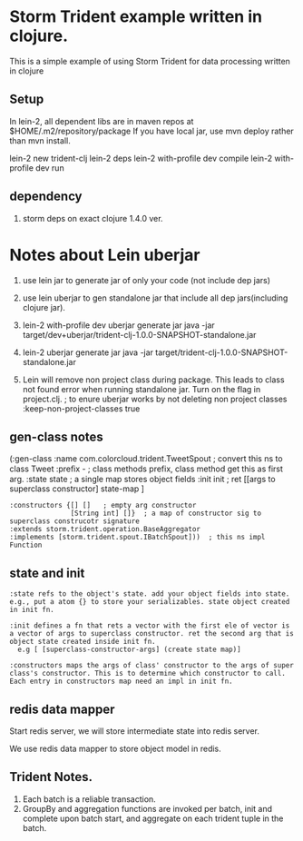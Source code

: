 # Storm Trident example written in clojure.

This is a simple example of using Storm Trident for data processing written in clojure

## Setup

In lein-2, all dependent libs are in maven repos at $HOME/.m2/repository/package
If you have local jar, use mvn deploy rather than mvn install.

  lein-2 new trident-clj
  lein-2 deps
  lein-2 with-profile dev compile
  lein-2 with-profile dev run


## dependency
  1. storm deps on exact clojure 1.4.0 ver.
  

# Notes about Lein uberjar
  1. use lein jar to generate jar of only your code (not include dep jars)
  
  2. use lein uberjar to gen standalone jar that include all dep jars(including clojure jar).

  3. lein-2 with-profile dev uberjar generate jar 
    java -jar target/dev+uberjar/trident-clj-1.0.0-SNAPSHOT-standalone.jar
  3. lein-2 uberjar generate jar 
    java -jar target/trident-clj-1.0.0-SNAPSHOT-standalone.jar

  4. Lein will remove non project class during package. This leads to class not found error when running standalone jar. Turn on the flag in project.clj. 
    ; to enure uberjar works by not deleting non project classes
    :keep-non-project-classes true


## gen-class notes

  (:gen-class
    :name com.colorcloud.trident.TweetSpout  ; convert this ns to class Tweet
    :preﬁx -     ; class methods prefix, class method get this as first arg.
    :state state ; a single map stores object fields
    :init init   ; ret [[args to superclass constructor] state-map ]

    :constructors {[] []   ; empty arg constructor
                   [String int] []}  ; a map of constructor sig to superclass construcotr signature
    :extends storm.trident.operation.BaseAggregator
    :implements [storm.trident.spout.IBatchSpout]))  ; this ns impl Function

  ## state and init
    :state refs to the object's state. add your object fields into state. e.g., put a atom {} to store your serializables. state object created in init fn.
    
    :init defines a fn that rets a vector with the first ele of vector is a vector of args to superclass constructor. ret the second arg that is object state created inside init fn. 
      e.g [ [superclass-constructor-args] (create state map)] 

    :constructors maps the args of class' constructor to the args of super class's constructor. This is to determine which constructor to call.
    Each entry in constructors map need an impl in init fn.

## redis data mapper

Start redis server, we will store intermediate state into redis server.

We use redis data mapper to store object model in redis.


## Trident Notes.

1. Each batch is a reliable transaction. 
2. GroupBy and aggregation functions are invoked per batch, init and complete upon batch start, and aggregate on each trident tuple in the batch.
